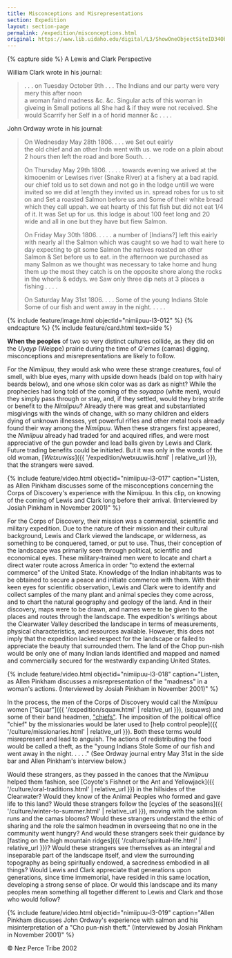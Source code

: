 ```yaml
---
title: Misconceptions and Misrepresentations
section: Expedition
layout: section-page
permalink: /expedition/misconceptions.html
original: https://www.lib.uidaho.edu/digital/L3/ShowOneObjectSiteID34ObjectID139.html
---
```


{% capture side %}
A Lewis and Clark Perspective

William Clark wrote in his journal:

> . . . on Tuesday October 9th . . . The Indians and our party were very mery this after noon <br>a woman faind madness &c. &c. Singular acts of this woman in giveing in Small potions all She had & if they were not received. She would Scarrify her Self in a of horid manner &c . . . .

John Ordway wrote in his journal:

> On Wednesday May 28th 1806. . . . we Set out eairly <br>the old chief and an other Indn went with us. we rode on a plain about 2 hours then left the road and bore South. . .
> 
> On Thursday May 29th 1806. . . . . towards evening we arived at the kimooenim or Lewises river (Snake River) at a fishery at a bad rapid. our chief told us to set down and not go in the lodge untill we were invited so we did at length they invited us in. spread robes for us to sit on and Set a roasted Salmon before us and Some of their white bread which they call uppah. we eat hearty of this fat fish but did not eat 1/4 of it. It was Set up for us. this lodge is about 100 feet long and 20 wide and all in one but they have but fiew Salmon.
>
> On Friday May 30th 1806. . . . . a number of [Indians?] left this eairly with nearly all the Salmon which was caught so we had to wait here to day expecting to git some Salmon the natives roasted an other Salmon & Set before us to eat. in the afternoon we purchased as many Salmon as we thought was necessary to take home and hung them up the most they catch is on the opposite shore along the rocks in the whorls & eddys. we Saw only three dip nets at 3 places a fishing . . . .
> 
> On Saturday May 31st 1806. . . . Some of the young Indians Stole Some of our fish and went away in the night. . . . . 

{% include feature/image.html objectid="nimiipuu-l3-012" %}
{% endcapture %}
{% include feature/card.html text=side %}

**When the peoples** of two so very distinct cultures collide, as they did on the _Uyayp_ (Weippe) prairie during the time of _Q'emes_ (camas) digging, misconceptions and misrepresentations are likely to follow.

For the _Nimíipuu_, they would ask who were these strange creatures, foul of smell, with blue eyes, many with upside down heads (bald on top with hairy beards below), and one whose skin color was as dark as night? While the prophecies had long told of the coming of the _soyaapo_ (white men), would they simply pass through or stay, and, if they settled, would they bring strife or benefit to the _Nimíipuu_? Already there was great and substantiated misgivings with the winds of change, with so many children and elders dying of unknown illnesses, yet powerful rifles and other metal tools already found their way among the _Nimíipuu_. When these strangers first appeared, the _Nimíipuu_ already had traded for and acquired rifles, and were most appreciative of the gun powder and lead balls given by Lewis and Clark. Future trading benefits could be initiated. But it was only in the words of the old woman, [_Wetxuwiss_]({{ '/expedition/wetxuuwiis.html' | relative_url }}), that the strangers were saved.

{% include feature/video.html objectid="nimiipuu-l3-017" caption="Listen, as Allen Pinkham discusses some of the misconceptions concerning the Corps of Discovery's experience with the Nimíipuu. In this clip, on knowing of the coming of Lewis and Clark long before their arrival. (Interviewed by Josiah Pinkham in November 2001)" %}

For the Corps of Discovery, their mission was a commercial, scientific and military expedition. Due to the nature of their mission and their cultural background, Lewis and Clark viewed the landscape, or wilderness, as something to be conquered, tamed, or put to use. Thus, their conception of the landscape was primarily seen through political, scientific and economical eyes. These military-trained men were to locate and chart a direct water route across America in order "to extend the external commerce" of the United State. Knowledge of the Indian inhabitants was to be obtained to secure a peace and initiate commerce with them. With their keen eyes for scientific observation, Lewis and Clark were to identify and collect samples of the many plant and animal species they come across, and to chart the natural geography and geology of the land. And in their discovery, maps were to be drawn, and names were to be given to the places and routes through the landscape. The expedition's writings about the Clearwater Valley described the landscape in terms of measurements, physical characteristics, and resources available. However, this does not imply that the expedition lacked respect for the landscape or failed to appreciate the beauty that surrounded them. The land of the Chop pun-nish would be only one of many Indian lands identified and mapped and named and commercially secured for the westwardly expanding United States.

{% include feature/video.html objectid="nimiipuu-l3-018" caption="Listen, as Allen Pinkham discusses a misrepresentation of the \"madness\" in a woman's actions. (Interviewed by Josiah Pinkham in November 2001)" %}

In the process, the men of the Corps of Discovery would call the _Nimíipuu_ women ["Squar"]({{ '/expedition/squaw.html' | relative_url }}), (squaws) and some of their band headmen, ["chiefs"](ShowOneObjectSiteID34ObjectID94.html). The imposition of the political office "chief" by the missionaries would be later used to [help control people]({{ '/culture/missionaries.html' | relative_url }}). Both these terms would misrepresent and lead to anguish. The actions of redistributing the food would be called a theft, as the "young Indians Stole Some of our fish and went away in the night. . . . ." (See Ordway journal entry May 31st in the side bar and Allen Pinkham's interview below.)

Would these strangers, as they passed in the canoes that the _Nimíipuu_ helped them fashion, see [Coyote's Fishnet or the Ant and Yellowjack]({{ '/culture/oral-traditions.html' | relative_url }}) in the hillsides of the Clearwater? Would they know of the Animal Peoples who formed and gave life to this land? Would these strangers follow the [cycles of the seasons]({{ '/culture/winter-to-summer.html' | relative_url }}), moving with the salmon runs and the camas blooms? Would these strangers understand the ethic of sharing and the role the salmon headmen in overseeing that no one in the community went hungry? And would these strangers seek their guidance by [fasting on the high mountain ridges]({{ '/culture/spiritual-life.html' | relative_url }})? Would these strangers see themselves as an integral and inseparable part of the landscape itself, and view the surrounding topography as being spiritually endowed, a sacredness embodied in all things? Would Lewis and Clark appreciate that generations upon generations, since time immemorial, have resided in this same location, developing a strong sense of place. Or would this landscape and its many peoples mean something all together different to Lewis and Clark and those who would follow?

{% include feature/video.html objectid="nimiipuu-l3-019" caption="Allen Pinkham discusses John Ordway's experience with salmon and his misinterpretation of a \"Cho pun-nish theft.\" (Interviewed by Josiah Pinkham in November 2001)" %}

© Nez Perce Tribe 2002
